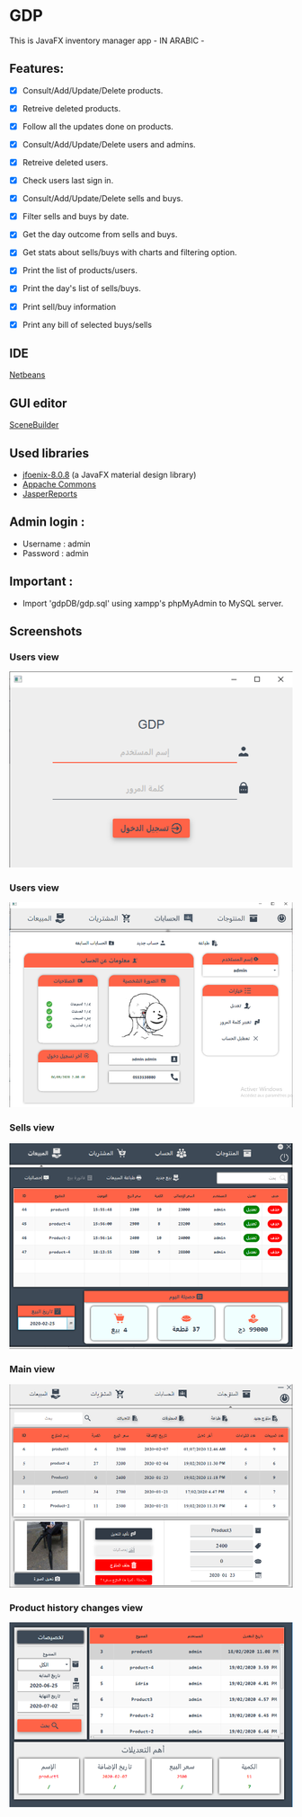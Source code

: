 # GDP
This is JavaFX inventory manager app - IN ARABIC -

## Features:
- [x] Consult/Add/Update/Delete products.
- [x] Retreive deleted products.
- [x] Follow all the updates done on products.
- [x] Consult/Add/Update/Delete users and admins.
- [x] Retreive deleted users.
- [x] Check users last sign in.
- [x] Consult/Add/Update/Delete sells and buys.
- [x] Filter sells and buys by date.
- [x] Get the day outcome from sells and buys.
- [x] Get stats about sells/buys with charts and filtering option.
- [x] Print the list of products/users.
- [x] Print the day's list of sells/buys.
- [x] Print sell/buy information
- [x] Print any bill of selected buys/sells



## IDE
[Netbeans](https://netbeans.org/)

## GUI editor
[SceneBuilder](https://gluonhq.com/products/scene-builder/)

## Used libraries
- [jfoenix-8.0.8](http://jfoenix.com/) (a JavaFX material design library)
- [Appache Commons](http://commons.apache.org/)
- [JasperReports](https://sourceforge.net/projects/jasperreports/)


## Admin login : 
  - Username : admin
  - Password : admin
  
## Important :
- Import 'gdpDB/gdp.sql' using xampp's phpMyAdmin to MySQL server.  

## Screenshots

### Users view
![](interfaces/login_ui.png)

### Users view
![](interfaces/users_ui.png)

### Sells view
![](interfaces/sells_interface.png)

### Main view
![](interfaces/GPD%20Interfaces.png)

### Product history changes view
![](interfaces/prodhist_view.png)

